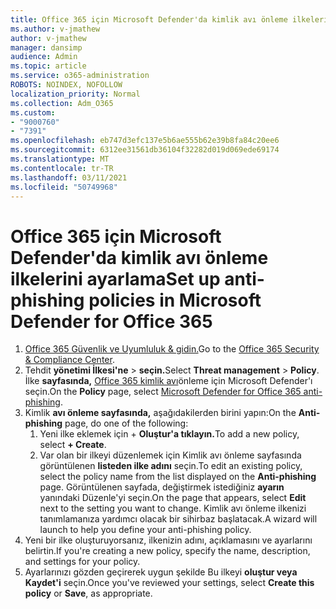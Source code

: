 ```yaml
---
title: Office 365 için Microsoft Defender'da kimlik avı önleme ilkelerini ayarlama
ms.author: v-jmathew
author: v-jmathew
manager: dansimp
audience: Admin
ms.topic: article
ms.service: o365-administration
ROBOTS: NOINDEX, NOFOLLOW
localization_priority: Normal
ms.collection: Adm_O365
ms.custom:
- "9000760"
- "7391"
ms.openlocfilehash: eb747d3efc137e5b6ae555b62e39b8fa84c20ee6
ms.sourcegitcommit: 6312ee31561db36104f32282d019d069ede69174
ms.translationtype: MT
ms.contentlocale: tr-TR
ms.lasthandoff: 03/11/2021
ms.locfileid: "50749968"
---
```

# <a name="set-up-anti-phishing-policies-in-microsoft-defender-for-office-365"></a><span data-ttu-id="2efce-102">Office 365 için Microsoft Defender'da kimlik avı önleme ilkelerini ayarlama</span><span class="sxs-lookup"><span data-stu-id="2efce-102">Set up anti-phishing policies in Microsoft Defender for Office 365</span></span>

1. <span data-ttu-id="2efce-103">[Office 365 Güvenlik ve Uyumluluk & gidin.](https://go.microsoft.com/fwlink/p/?linkid=2077143)</span><span class="sxs-lookup"><span data-stu-id="2efce-103">Go to the [Office 365 Security & Compliance Center](https://go.microsoft.com/fwlink/p/?linkid=2077143).</span></span>
2. <span data-ttu-id="2efce-104">Tehdit **yönetimi İlkesi'ne**  >  **seçin.**</span><span class="sxs-lookup"><span data-stu-id="2efce-104">Select **Threat management** > **Policy**.</span></span> <span data-ttu-id="2efce-105">İlke **sayfasında,** [Office 365 kimlik avı](https://go.microsoft.com/fwlink/?linkid=2101369)önleme için Microsoft Defender'ı seçin.</span><span class="sxs-lookup"><span data-stu-id="2efce-105">On the **Policy** page, select [Microsoft Defender for Office 365 anti-phishing](https://go.microsoft.com/fwlink/?linkid=2101369).</span></span>
3. <span data-ttu-id="2efce-106">Kimlik **avı önleme sayfasında,** aşağıdakilerden birini yapın:</span><span class="sxs-lookup"><span data-stu-id="2efce-106">On the **Anti-phishing** page, do one of the following:</span></span>
    1. <span data-ttu-id="2efce-107">Yeni ilke eklemek için + **Oluştur'a tıklayın.**</span><span class="sxs-lookup"><span data-stu-id="2efce-107">To add a new policy, select **+ Create**.</span></span>
    1. <span data-ttu-id="2efce-108">Var olan bir ilkeyi düzenlemek için Kimlik avı önleme sayfasında görüntülenen **listeden ilke adını** seçin.</span><span class="sxs-lookup"><span data-stu-id="2efce-108">To edit an existing policy, select the policy name from the list displayed on the **Anti-phishing** page.</span></span> <span data-ttu-id="2efce-109">Görüntülenen sayfada, değiştirmek istediğiniz **ayarın** yanındaki Düzenle'yi seçin.</span><span class="sxs-lookup"><span data-stu-id="2efce-109">On the page that appears, select **Edit** next to the setting you want to change.</span></span> <span data-ttu-id="2efce-110">Kimlik avı önleme ilkenizi tanımlamanıza yardımcı olacak bir sihirbaz başlatacak.</span><span class="sxs-lookup"><span data-stu-id="2efce-110">A wizard will launch to help you define your anti-phishing policy.</span></span>
4. <span data-ttu-id="2efce-111">Yeni bir ilke oluşturuyorsanız, ilkenizin adını, açıklamasını ve ayarlarını belirtin.</span><span class="sxs-lookup"><span data-stu-id="2efce-111">If you're creating a new policy, specify the name, description, and settings for your policy.</span></span>
5. <span data-ttu-id="2efce-112">Ayarlarınızı gözden geçirerek uygun şekilde Bu ilkeyi **oluştur veya** **Kaydet'i** seçin.</span><span class="sxs-lookup"><span data-stu-id="2efce-112">Once you've reviewed your settings, select **Create this policy** or **Save**, as appropriate.</span></span>
